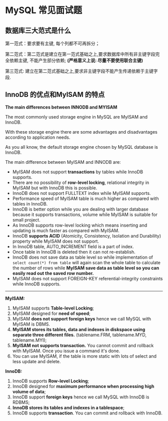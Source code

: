 # MySQL 常见面试题



## 数据库三大范式是什么

第一范式：要求要有主键, 每个列都不可再拆分；

第二范式：第二范式是建立在第一范式基础之上,要求数据库中所有非主键字段完全依赖主键, 不能产生部分依赖; **(严格意义上说: 尽量不要使用联合主键)**

第三范式: 建立在第二范式基础之上,要求非主键字段不能产生传递依赖于主键字段.



## InnoDB 的优点和MyISAM 的特点

**The main differences between INNODB and MYISAM**

The most commonly used storage engine in MySQL are MyISAM and InnoDB.

With these storage engine there are some advantages and disadvantages according to application needs.

As you all know, the default storage engine chosen by MySQL database is InnoDB.

The main difference between MyISAM and INNODB are:

* MyISAM does not support **transactions** by tables while InnoDB supports.
* There are no possibility of **row-level locking**, relational integrity in MyISAM but with InnoDB this is possible. 
* InnoDB does not support FULLTEXT index while MyISAM supports.
* Performance speed of MyISAM table is much higher as compared with tables in InnoDB.
* InnoDB is better option while you are dealing with larger database because it supports transactions, volume while MyISAM is suitable for small project.
* As InnoDB supports row-level locking which means inserting and updating is much faster as compared with MyISAM. 
* InnoDB **supports ACID** (Atomicity, Consistency, Isolation and Durability) property while MyISAM does not support.
* In InnoDB table, AUTO_INCREMENT field is a part of index.
* Once table in InnoDB is deleted then it can not re-establish.
* InnoDB does not save data as table level so while implementation of `select count(*) from table`  will again scan the whole table to calculate the number of rows while **MyISAM save data as table level so you can easily read out the saved row number.**
* MyISAM does not support FOREIGN-KEY referential-integrity constraints while InnoDB supports.

---

**MyISAM:**

1. MyISAM supports **Table-level Locking**;
2. MyISAM designed for **need of speed**;
3. MyISAM **does not support foreign keys** hence we call MySQL with MyISAM is DBMS.
4. **MyISAM stores its tables, data and indexes in diskspace using separate three different files.** (tablename.FRM, tablename.MYD, tablename.MYI);
5. **MyISAM not supports transaction.** You cannot commit and rollback with MyISAM. Once you issue a command it's done.
6. You can use MyISAM, if the table is more static with lots of select and less update and delete.

**InnoDB:**

1. InnoDB supports **Row-level Locking**;
2. InnoDB designed for **maximum performance when processing high volume of data**;
3. InnoDB support **foreign keys** hence we call MySQL with InnoDB is RDBMS;
4. **InnoDB stores its tables and indexes in a tablespace**;
5. InnoDB supports **transaction**. You can commit and rollback with InnoDB.